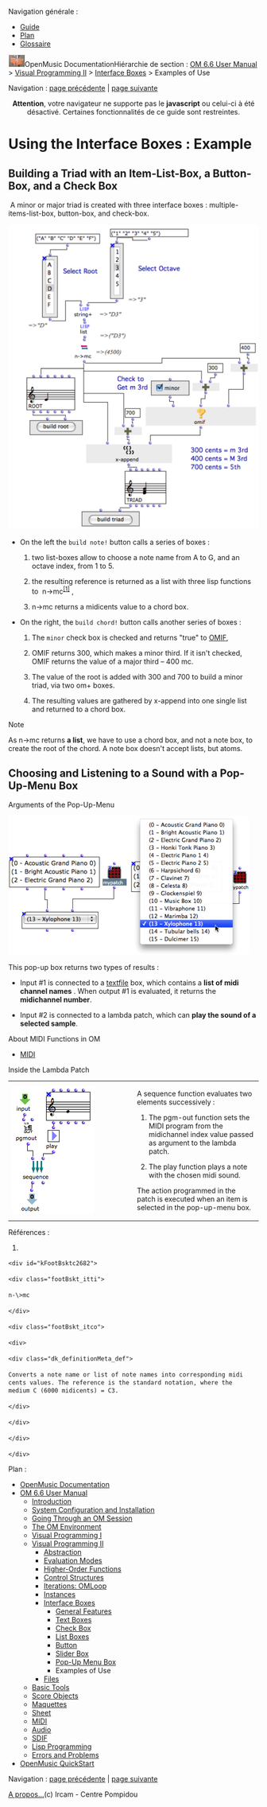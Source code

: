 <div id="tplf" class="tplPage">

<div id="tplh">

<span class="hidden">Navigation générale : </span>

  - [<span>Guide</span>](OM-Documentation.md)
  - [<span>Plan</span>](OM-Documentation_1.md)
  - [<span>Glossaire</span>](OM-Documentation_2.md)

</div>

<div id="tplt">

![empty.gif](../tplRes/page/empty.gif)![logoom1.png](../res/logoom1.png)<span class="tplTi">OpenMusic
Documentation</span><span class="sw_outStack_navRoot"><span class="hidden">Hiérarchie
de section : </span>[<span>OM 6.6 User
Manual</span>](OM-User-Manual.md)<span class="stkSep"> \>
</span>[<span>Visual Programming
II</span>](AdvancedVisualProgramming.md)<span class="stkSep"> \>
</span>[<span>Interface
Boxes</span>](InterfaceBoxes.md)<span class="stkSep"> \>
</span><span class="stkSel_yes"><span>Examples of
Use</span></span></span>

</div>

<div class="tplNav">

<span class="hidden">Navigation : </span>[<span>page
précédente</span>](MenuBoxes.md "page précédente(Pop-Up Menu Box)")<span class="hidden">
| </span>[<span>page suivante</span>](Files.md "page suivante(Files)")

</div>

<div id="tplc" class="tplc_out_yes">

<div style="text-align: center;">

**Attention**, votre navigateur ne supporte pas le **javascript** ou
celui-ci à été désactivé. Certaines fonctionnalités de ce guide sont
restreintes.

</div>

<div class="headCo">

# <span>Using the Interface Boxes : Example</span>

<div class="headCo_co">

<div>

<div class="part">

## <span>Building a Triad with an Item-List-Box, a Button-Box, and a Check Box</span>

<div class="part_co">

<div class="infobloc">

<div class="txt">

 A minor or major triad is created with three interface boxes :
multiple-items-list-box, button-box, and check-box.

</div>

<div class="caption">

<div class="caption_co">

![buildchord\_scr.png](../res/buildchord_scr.png)

</div>

<div class="caption_ti">

</div>

</div>

<div class="txt">

  - On the left the `build note!` button calls a series of boxes :
    
    1.  two list-boxes allow to choose a note name from A to G, and an
        octave index, from 1 to 5.
    
    2.  the resulting reference is returned as a list with three lisp
        functions to 
        <span id="i2" class="defRef_ul"><span>n-\>mc</span></span><sup>[<span>\[</span>1<span>\]</span>](#kFootBsktc2682)</sup>
        ,
    
    3.  n-\>mc returns a midicents value to a chord box.

<!-- end list -->

  - On the right, the `build chord!` button calls another series of
    boxes :
    
    1.  The `minor` check box is checked and returns "true" to
        [<span>OMIF</span>](OMIF.md),
    
    2.  OMIF returns 300, which makes a minor third. If it isn't
        checked, OMIF returns the value of a major third – 400 mc.
    
    3.  The value of the root is added with 300 and 700 to build a minor
        triad, via two om+ boxes.
    
    4.  The resulting values are gathered by x-append into one single
        list and returned to a chord box.

</div>

</div>

<div class="bloc note">

<div class="bloc_ti note_ti">

<span>Note</span>

</div>

<div class="txt">

As n-\>mc returns **a list**, we have to use a chord box, and not a note
box, to create the root of the chord. A note box doesn't accept lists,
but atoms.

</div>

</div>

</div>

</div>

<div class="part">

## <span>Choosing and Listening to a Sound with a Pop-Up-Menu Box</span>

<div class="part_co">

<div class="infobloc">

<div class="infobloc_ti">

<span>Arguments of the Pop-Up-Menu</span>

</div>

<div class="caption">

<div class="caption_co">

![play.png](../res/play.png)

</div>

</div>

<div class="txt">

This pop-up box returns two types of results :

  - Input \#1 is connected to a [<span>textfile</span>](textfile.md)
    box, which contains a **list of midi channel names** . When output
    \#1 is evaluated, it returns the **midichannel number**.

  - Input \#2 is connected to a lambda patch, which can **play the sound
    of a selected sample**.

</div>

<div class="linkSet">

<div class="linkSet_ti">

<span>About MIDI Functions in OM</span>

</div>

<div class="linkUL">

  - [<span>MIDI</span>](MIDI.md)

</div>

</div>

</div>

<div class="infobloc">

<div class="infobloc_ti">

<span>Inside the Lambda Patch</span>

</div>

<div class="txtRes">

<table>
<colgroup>
<col style="width: 50%" />
<col style="width: 50%" />
</colgroup>
<tbody>
<tr class="odd">
<td><div class="caption">
<div class="caption_co">
<img src="../res/lamdapatch.png" width="165" height="258" alt="lamdapatch.png" />
</div>
</div></td>
<td><div class="dk_txtRes_txt txt">
<p>A sequence function evaluates two elements successively :</p>
<ol>
<li><p>The pgm-out function sets the MIDI program from the midichannel index value passed as argument to the lambda patch.</p></li>
<li><p>The play function plays a note with the chosen midi sound.</p></li>
</ol>
<p>The action programmed in the patch is executed when an item is selected in the pop-up-menu box.</p>
</div></td>
</tr>
</tbody>
</table>

</div>

</div>

</div>

</div>

</div>

</div>

</div>

<span class="hidden">Références : </span>

1.  
    
    <div id="kFootBsktc2682">
    
    <div class="footBskt_itti">
    
    n-\>mc
    
    </div>
    
    <div class="footBskt_itco">
    
    <div>
    
    <div class="dk_definitionMeta_def">
    
    Converts a note name or list of note names into corresponding midi
    cents values. The reference is the standard notation, where the
    medium C (6000 midicents) = C3.
    
    </div>
    
    </div>
    
    </div>
    
    </div>

</div>

<div id="tplo" class="tplo_out_yes">

<div class="tplOTp">

<div class="tplOBm">

<div id="mnuFrm">

<span class="hidden">Plan :</span>

<div id="mnuFrmUp" onmouseout="menuScrollTiTask.fSpeed=0;" onmouseover="if(menuScrollTiTask.fSpeed&gt;=0) {menuScrollTiTask.fSpeed=-2; scTiLib.addTaskNow(menuScrollTiTask);}" onclick="menuScrollTiTask.fSpeed-=2;" style="display: none;">

<span id="mnuFrmUpLeft">[](#)</span><span id="mnuFrmUpCenter"></span><span id="mnuFrmUpRight"></span>

</div>

<div id="mnuScroll">

  - [<span>OpenMusic Documentation</span>](OM-Documentation.md)
  - [<span>OM 6.6 User Manual</span>](OM-User-Manual.md)
      - [<span>Introduction</span>](00-Sommaire.md)
      - [<span>System Configuration and
        Installation</span>](Installation.md)
      - [<span>Going Through an OM Session</span>](Goingthrough.md)
      - [<span>The OM Environment</span>](Environment.md)
      - [<span>Visual Programming I</span>](BasicVisualProgramming.md)
      - [<span>Visual Programming
        II</span>](AdvancedVisualProgramming.md)
          - [<span>Abstraction</span>](Abstraction.md)
          - [<span>Evaluation Modes</span>](EvalModes.md)
          - [<span>Higher-Order Functions</span>](HighOrder.md)
          - [<span>Control Structures</span>](Control.md)
          - [<span>Iterations: OMLoop</span>](OMLoop.md)
          - [<span>Instances</span>](Instances.md)
          - [<span>Interface Boxes</span>](InterfaceBoxes.md)
              - [<span>General Features</span>](GeneralFeatures.md)
              - [<span>Text Boxes</span>](TextBoxes.md)
              - [<span>Check Box</span>](CheckBox.md)
              - [<span>List Boxes</span>](ListBoxes.md)
              - [<span>Button</span>](Button.md)
              - [<span>Slider Box</span>](Slider.md)
              - [<span>Pop-Up Menu Box</span>](MenuBoxes.md)
              - <span id="i3" class="outLeftSel_yes"><span>Examples of
                Use</span></span>
          - [<span>Files</span>](Files.md)
      - [<span>Basic Tools</span>](BasicObjects.md)
      - [<span>Score Objects</span>](ScoreObjects.md)
      - [<span>Maquettes</span>](Maquettes.md)
      - [<span>Sheet</span>](Sheet.md)
      - [<span>MIDI</span>](MIDI.md)
      - [<span>Audio</span>](Audio.md)
      - [<span>SDIF</span>](SDIF.md)
      - [<span>Lisp Programming</span>](Lisp.md)
      - [<span>Errors and Problems</span>](errors.md)
  - [<span>OpenMusic QuickStart</span>](QuickStart-Chapters.md)

</div>

<div id="mnuFrmDown" onmouseout="menuScrollTiTask.fSpeed=0;" onmouseover="if(menuScrollTiTask.fSpeed&lt;=0) {menuScrollTiTask.fSpeed=2; scTiLib.addTaskNow(menuScrollTiTask);}" onclick="menuScrollTiTask.fSpeed+=2;" style="display: none;">

<span id="mnuFrmDownLeft">[](#)</span><span id="mnuFrmDownCenter"></span><span id="mnuFrmDownRight"></span>

</div>

</div>

</div>

</div>

</div>

<div class="tplNav">

<span class="hidden">Navigation : </span>[<span>page
précédente</span>](MenuBoxes.md "page précédente(Pop-Up Menu Box)")<span class="hidden">
| </span>[<span>page suivante</span>](Files.md "page suivante(Files)")

</div>

<div id="tplb">

[<span>A propos...</span>](OM-Documentation_3.md)(c) Ircam - Centre
Pompidou

</div>

</div>
